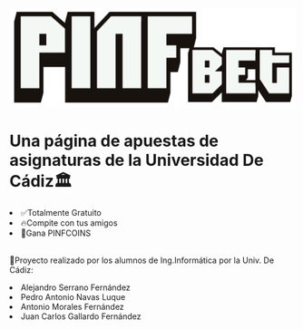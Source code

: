![Alt text](Estatico/Imagenes/s2-minimized.png?raw=true "Optional Title")

# **Una página de apuestas de asignaturas de la Universidad De Cádiz**🏛
<li>✅Totalmente Gratuito</li>
<li>🔥Compite con tus amigos</li>
<li>💸Gana PINFCOINS</li>
<br>

👦Proyecto realizado por los alumnos de Ing.Informática por la Univ. De Cádiz:<br>
<li>Alejandro Serrano Fernández</li>
<li>Pedro Antonio Navas Luque</li>
<li>Antonio Morales Fernández</li>
<li>Juan Carlos Gallardo Fernández</li>
